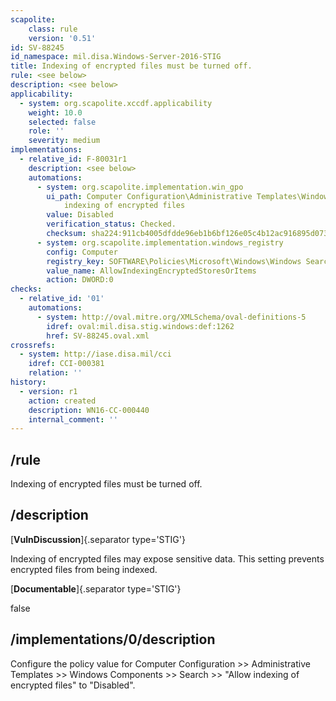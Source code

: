 ```yaml
---
scapolite:
    class: rule
    version: '0.51'
id: SV-88245
id_namespace: mil.disa.Windows-Server-2016-STIG
title: Indexing of encrypted files must be turned off.
rule: <see below>
description: <see below>
applicability:
  - system: org.scapolite.xccdf.applicability
    weight: 10.0
    selected: false
    role: ''
    severity: medium
implementations:
  - relative_id: F-80031r1
    description: <see below>
    automations:
      - system: org.scapolite.implementation.win_gpo
        ui_path: Computer Configuration\Administrative Templates\Windows Components\Search\Allow
            indexing of encrypted files
        value: Disabled
        verification_status: Checked.
        checksum: sha224:911cb4005dfdde96eb1b6bf126e05c4b12ac916895d0739fe66534ac
      - system: org.scapolite.implementation.windows_registry
        config: Computer
        registry_key: SOFTWARE\Policies\Microsoft\Windows\Windows Search
        value_name: AllowIndexingEncryptedStoresOrItems
        action: DWORD:0
checks:
  - relative_id: '01'
    automations:
      - system: http://oval.mitre.org/XMLSchema/oval-definitions-5
        idref: oval:mil.disa.stig.windows:def:1262
        href: SV-88245.oval.xml
crossrefs:
  - system: http://iase.disa.mil/cci
    idref: CCI-000381
    relation: ''
history:
  - version: r1
    action: created
    description: WN16-CC-000440
    internal_comment: ''
---
```



## /rule

Indexing of encrypted files must be turned off.

## /description

[**VulnDiscussion**]{.separator type='STIG'}

Indexing of encrypted files may expose sensitive data. This setting prevents encrypted files from being indexed.

[**Documentable**]{.separator type='STIG'}

false

## /implementations/0/description

Configure the policy value for Computer Configuration >> Administrative Templates >> Windows Components >> Search >> "Allow indexing of encrypted files" to "Disabled".
